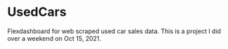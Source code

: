 # UsedCars

Flexdashboard for web scraped used car sales data. This is a project I did over a weekend on Oct 15, 2021.


